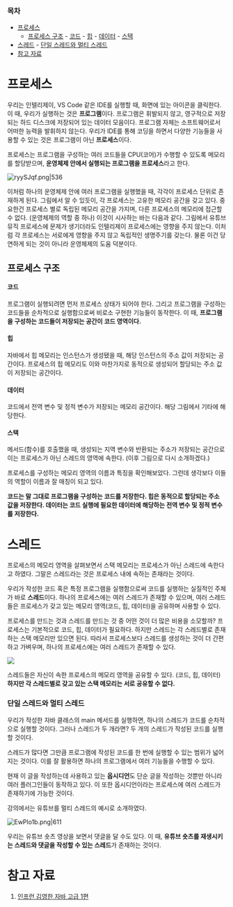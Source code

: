 ### **목차**
- [프로세스](#프로세스)
    - [프로세스 구조](#프로세스-구조)
            - [코드](#코드)
            - [힙](#힙)
            - [데이터](#데이터)
            - [스택](#스택)
- [스레드](#스레드)
        - [단일 스레드와 멀티 스레드](#단일-스레드와-멀티-스레드)
- [참고 자료](#참고-자료)

# 프로세스

우리는 인텔리제이, VS Code 같은 IDE를 실행할 때, 화면에 있는 아이콘을 클릭한다.
이 때, 우리가 실행하는 것은 **프로그램**이다. 프로그램은 휘발되지 않고, 영구적으로 저장되는
하드 디스크에 저장되어 있는 데이터 모음이다. 프로그램 자체는 소프트웨어로서 어떠한 능력을
발휘하지 않는다. 우리가 IDE를 통해 코딩을 하면서 다양한 기능들을 사용할 수 있는 것은
프로그램이 아닌 **프로세스**이다.

프로세스는 프로그램을 구성하는 여러 코드들을 CPU(코어)가 수행할 수 있도록 메모리를
할당받으며, **운영체제 안에서 실행되는 프로그램을 프로세스**라고 한다.

![ryySJqf.png|536](https://i.imgur.com/ryySJqf.png)

이처럼 하나의 운영체제 안에 여러 프로그램을 실행했을 때, 각각이 프로세스 단위로 존재하게 된다.
그림에서 알 수 있듯이, 각 프로세스는 고유한 메모리 공간을 갖고 있다.
중요한건 프로세스 별로 독립된 메모리 공간을 가지며, 다른 프로세스의 메모리에 접근할 수 없다. (운영체제의 역할 중 하나)
이것이 시사하는 바는 다음과 같다. 그림에서 유튜브 뮤직 프로세스에 문제가 생기더라도
인텔리제이 프로세스에는 영향을 주지 않는다. 이처럼 각 프로세스는 서로에게 영향을 주지 않고
독립적인 생명주기를 갖는다. 물론 이건 당연하게 되는 것이 아니라 운영체제의 도움 덕분이다.

## 프로세스 구조
#### 코드
프로그램이 실행되려면 먼저 프로세스 상태가 되어야 한다. 그리고 프로그램을 구성하는 코드들을
순차적으로 실행함으로써 비로소 구현한 기능들이 동작한다. 이 때, **프로그램을 구성하는 코드들이 저장되는 공간이 코드 영역이다.**
#### 힙
자바에서 힙 메모리는 인스턴스가 생성됐을 때, 해당 인스턴스의 주소 값이 저장되는 공간이다.
프로세스의 힙 메모리도 이와 마찬가지로 동적으로 생성되어 할당되는 주소 값이 저장되는 공간이다.
#### 데이터
코드에서 전역 변수 및 정적 변수가 저장되는 메모리 공간이다. 해당 그림에서 기타에 해당한다.
#### 스택
메서드(함수)를 호출했을 때, 생성되는 지역 변수와 반환되는 주소가 저장되는 공간으로 이는 프로세스가 아닌 스레드의 영역에 속한다. (이후 그림으로 다시 소개하겠다.)

프로세스를 구성하는 메모리 영역의 이름과 특징을 확인해보았다. 그런데 생각보다 이들의 역할이 이름과 잘 매칭이 되고 있다.

**코드는 말 그대로 프로그램을 구성하는 코드를 저장한다. 힙은 동적으로 할당되는 주소 값을 저장한다. 데이터는 코드 실행에 필요한 데이터에 해당하는 전역 변수 및 정적 변수를 저장한다.**

# 스레드

프로세스의 메모리 영역을 살펴보면서 스택 메모리는 프로세스가 아닌 스레드에 속한다고 하였다.
그말은 스레드라는 것은 프로세스 내에 속하는 존재라는 것이다.

우리가 작성한 코드 혹은 특정 프로그램을 실행함으로써 코드를 실행하는 실질적인 주체가
바로 **스레드**이다. 하나의 프로세스에는 여러 스레드가 존재할 수 있으며, 여러 스레드들은 프로세스가 갖고 있는 메모리 영역(코드, 힙, 데이터)을 공유하며 사용할 수 있다.

프로세스를 만드는 것과 스레드를 만드는 것 중 어떤 것이 더 많은 비용을 소모할까?
프로세스는 기본적으로 코드, 힙, 데이터가 필요하다. 하지만 스레드는 각 스레드별로 존재하는 스택 메모리만 있으면 된다. 따라서 프로세스보다 스레드를 생성하는 것이 더 간편하고 가벼우며,
하나의 프로세스에는 여러 스레드가 존재할 수 있다.

![](https://i.imgur.com/9yTQICb.png)

스레드들은 자신이 속한 프로세스의 메모리 영역을 공유할 수 있다. (코드, 힙, 데이터)
**하지만 각 스레드별로 갖고 있는 스택 메모리는 서로 공유할 수 없다.**

### 단일 스레드와 멀티 스레드

우리가 작성한 자바 클래스의 main 메서드를 실행하면, 하나의 스레드가 코드를 순차적으로
실행할 것이다. 그러나 스레드가 두 개라면? 두 개의 스레드가 작성된 코드를 실행할 것이다.

스레드가 많다면 그만큼 프로그램에 작성된 코드를 한 번에 실행할 수 있는 범위가 넓어지는 것이다. 이를 잘 활용하면 하나의 프로그램에서 여러 기능들을 수행할 수 있다.

현재 이 글을 작성하는데 사용하고 있는 **옵시디언**도 단순 글을 작성하는 것뿐만 아니라
여러 플러그인들이 동작하고 있다. 이 또한 옵시디언이라는 프로세스에 여러 스레드가
존재하기에 가능한 것이다.

강의에서는 유튜브를 멀티 스레드의 예시로 소개하였다.

![EwPlo1b.png|611](https://i.imgur.com/EwPlo1b.png)

우리는 유튜브 숏츠 영상을 보면서 댓글을 달 수도 있다.
이 때, **유튜브 숏츠를 재생시키는 스레드와 댓글을 작성할 수 있는 스레드**가 존재하는 것이다.

# 참고 자료
1. [인프런 김영한 자바 고급 1편](https://www.inflearn.com/course/%EA%B9%80%EC%98%81%ED%95%9C%EC%9D%98-%EC%8B%A4%EC%A0%84-%EC%9E%90%EB%B0%94-%EA%B3%A0%EA%B8%89-1/dashboard)
